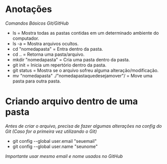 # Anotações

*Comandos Básicos Git/GitHub*

* ls = Mostra todas as pastas contidas em um determinado ambiente do computador.
* ls -a = Mostra arquivos ocultos.
* cd "nomedapasta" = Entra dentro da pasta.
* cd .. = Retorna uma pasta/arquivo.
* mkdir "nomedapasta" = Cria uma pasta dentro da pasta.
* git init = Inicia um repertório dentro da pasta.
* git status = Mostra se o arquivo sofreu alguma alteração/modificação.
* mv "nomedapasta" ./"nomedapastaquedesejamover"/ = Move uma pasta para outra pasta.

# Criando arquivo dentro de uma pasta

*Antes de criar o arquivo, precisa de fazer algumas alterações na config do Git (Caso for a primeira vez utilizando o Git)*

* git config --global user.email "seuemail"
* git config --global user.name "seunome"

*Importante usar mesmo email e nome usados no GitHub*
 
